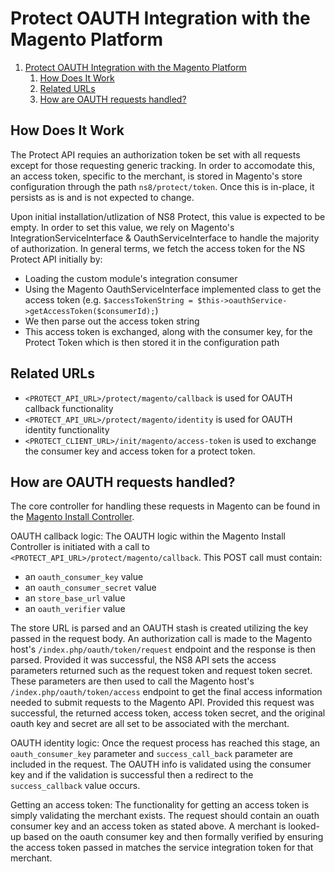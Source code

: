 # Protect OAUTH Integration with the Magento Platform

1. [Protect OAUTH Integration with the Magento Platform](#protect-oauth-integration-with-the-magento-platform)
   1. [How Does It Work](#how-does-it-work)
   2. [Related URLs](#related-urls)
   3. [How are OAUTH requests handled?](#how-are-oauth-requests-handled)

## How Does It Work

The Protect API requies an authorization token be set with all requests except for those requesting generic tracking. In order to accomodate this, an access token, specific to the merchant, is stored in Magento's store configuration through the path `ns8/protect/token`. Once this is in-place, it persists as is and is not expected to change.

Upon initial installation/utlization of NS8 Protect, this value is expected to be empty. In order to set this value, we rely on Magento's IntegrationServiceInterface & OauthServiceInterface to handle the majority of authorization. In general terms, we fetch the access token for the NS Protect API initially by:

* Loading the custom module's integration consumer
* Using the Magento OauthServiceInterface implemented class to get the access token (e.g. `$accessTokenString = $this->oauthService->getAccessToken($consumerId);`)
* We then parse out the access token string
* This access token is exchanged, along with the consumer key, for the Protect Token which is then stored it in the configuration path

## Related URLs

* `<PROTECT_API_URL>/protect/magento/callback` is used for OAUTH callback functionality
* `<PROTECT_API_URL>/protect/magento/identity` is used for OAUTH identity functionality
* `<PROTECT_CLIENT_URL>/init/magento/access-token` is used to exchange the consumer key and access token for a protect token.

## How are OAUTH requests handled?

The core controller for handling these requests in Magento can be found in the [Magento Install Controller](https://github.com/ns8inc/ns8-protect-api/blob/master/src/platforms/magento/controllers/MagentoInstall.ts).

OAUTH callback logic: The OAUTH logic within the Magento Install Controller is initiated with a call to `<PROTECT_API_URL>/protect/magento/callback`. This POST call must contain:

* an `oauth_consumer_key` value
* an `oauth_consumer_secret` value
* an `store_base_url` value
* an `oauth_verifier` value

The store URL is parsed and an OAUTH stash is created utilizing the key passed in the request body. An authorization call is made to the Magento host's `/index.php/oauth/token/request` endpoint and the response is then parsed. Provided it was successful, the NS8 API sets the access parameters returned such as the request token and request token secret. These parameters are then used to call the Magento host's `/index.php/oauth/token/access` endpoint to get the final access information needed to submit requests to the Magento API. Provided this request was successful, the returned access token, access token secret, and the original oauth key and secret are all set to be associated with the merchant.

OAUTH identity logic: Once the request process has reached this stage, an `oauth_consumer_key` parameter and `success_call_back` parameter are included in the request. The OAUTH info is validated using the consumer key and if the validation is successful then a redirect to the `success_callback` value occurs.

Getting an access token: The functionality for getting an access token is simply validating the merchant exists. The request should contain an ouath consumer key and an access token as stated above. A merchant is looked-up based on the oauth consumer key and then formally verified by ensuring the access token passed in matches the service integration token for that merchant.
